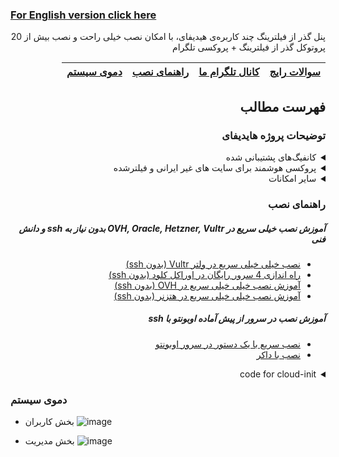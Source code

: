 <div dir="ltr" markdown="1">

### [For English version click here](https://github.com/hiddify/hiddify-config/wiki/Home-en)
</div>

<div dir="rtl" markdown="1">

پنل گذر از فیلترینگ چند کاربره‌ی هیدیفای، با امکان نصب خیلی راحت و نصب بیش از 20 پروتوکل گذر از فیلترینگ + پروکسی تلگرام

| [سوالات رایج](https://github.com/hiddify/hiddify-config/discussions) | [کانال تلگرام ما](https://t.me/hiddify) | [راهنمای نصب](https://github.com/hiddify/hiddify-config/wiki#%D8%B1%D8%A7%D9%87%D9%86%D9%85%D8%A7%DB%8C-%D9%86%D8%B5%D8%A8)|  [دموی سیستم](https://github.com/hiddify/hiddify-config/wiki#%D8%AF%D9%85%D9%88%DB%8C-%D8%B3%DB%8C%D8%B3%D8%AA%D9%85)|
| -----|----|----|----|




## فهرست مطالب

### توضیحات پروژه هایدیفای


<details markdown="1"> <summary>کانفیگ‌های پشتیبانی شده</summary> 

| کانفیگ های پشتیبانی شده | Supported Configs |
| - | - |
| ♥ **Telegram Proxy** ♥ | **vless+xtls** |
| **Web Socket (cdn support)**:<br> - vless+tls+ws <br>- trojan+tls+ws <br> - vmess+tls+ws | **h2+tls**:<br> - vless+tls<br> - trojan+tls<br> - vmess+tls |
| **grpc+tls**:<br> - vless+grpc+tls<br> - trojan+grpc+tls<br> - vmess+grpc+tls | **http1.1+tls**:  <br>- trojan+tls <br> - vmess+tls|
| **old configs**: <br> - trojango (cdn support) <br> - v2ray+ws (cdn support) <br> - vmess (cdn support) <br> - ss+faketls| **HTTP** <br> -unsafe, default is disable <br> - vless<br> -vmess |

</details>

<details markdown="1"> <summary>پروکسی هوشمند برای سایت های غیر ایرانی و فیلترشده</summary>
 
با استفاده از کلاینت کلش و کانفیگ هایدیفای میتوانید در ۳ حالت به اینترنت وصل بشید. 

۱. روش اول فقط سایت فیلترشده را از فیلترشکن عبور دهد.

۲. فقط سایت های ایرانی بدون فیلترشکن باز شود (پیشنهادی)

۳. تمام سایت ها از فیلترشکن عبور کنند
</details>

<details markdown="1"><summary>سایر امکانات</summary>
 <details markdown="1"> <summary>مقاوم در برابر کشف توسط فیلترچی</summary>
 
 سعی شده جلوی حملات معمول به سرور گرفته شود و امکان شناسایی حداقل باشد با این وجود فراموش نکنید که سایر پورت ها به جز 22، 80 و 443 را غیر فعال کنید

</details>

<details  markdown="1"> <summary>سیستم‌عامل‌های پشتیبانی شده</summary>
هایدیفای روی اوبونتو ۲۰.۰۴ و ۲۲.۰۴ تست شده است.
Ubuntu arm64 or amd64
</details>



<details  markdown="1"> <summary>تست سرعت</summary>

از این طریق میتوان سرعت سرور بدون فیلترشکن و با فیلترشکن را بررسی کرد

![image](https://user-images.githubusercontent.com/114227601/210183115-4e1f4186-421e-4316-8082-3ce53275adc7.png)

</details>

 <details markdown="1"> <summary>صفحات راهنمای کاربران</summary> 
 با امکان تولید qrcode

 ![صفحه راهنمای کاربران](https://user-images.githubusercontent.com/114227601/206908372-db1fc206-4c6a-4206-ad39-e6b6b44a55c4.png)
</details>

<details markdown="1"> <summary>DNS over HTTPS (cdn support)</summary>
 
 برای استفاده از DNS over HTTPS کافی است در مرورگر از dns زیر استفاده کنید:
 
 `https://yourdomain.com/yoursecret/dns/dns-query{?dns}`
 
</details>

<details markdown="1"> <summary>Redirector (cdn support)</summary> 
 
 نکته این امر آن است که برای مثال وقتی میخواهید پروکسی تلگرام یا پروکسی شدوساکس را از طریق برنامه های دیگر به اشتراک بگذارید امکان آن فراهم می شود. برای مثال اگر کانفیگ شدوساکس را به جای `fullURL` آن قرار دهید باعث میشود با کلیک بر روی این لینک، نرم افزار شدوساکس باز شده و پروکسی بر روی آن فعال شود.
 
 `https://yourdomain.com/yoursecret/redirect/fullURL` 
 
 به عنوان مثال:
 
 `https://yourdomain.com/yoursecret/redirect/ss://secret/` 
 
</details>


</details>
</details>

### راهنمای نصب

##### آموزش نصب خیلی سریع در OVH, Oracle, Hetzner, Vultr بدون نیاز به ssh و دانش فنی

- [نصب خیلی خیلی سریع در ولتر Vultr (بدون ssh)](https://github.com/hiddify/hiddify-config/wiki/Vultr-نصب-خیلی-خیلی-سریع-در-ولتر)
- [راه اندازی 4 سرور رایگان در اوراکل کلود (بدون ssh)](https://github.com/hiddify/hiddify-config/wiki/Oracle-نصب-خیلی-خیلی-سریع-در-اوراکل-کلود)
- [آموزش نصب خیلی خیلی سریع در OVH (بدون ssh)](https://github.com/hiddify/hiddify-config/wiki/OVH-نصب-خیلی-سریع-در-او-وی-اچ)
- [آموزش نصب خیلی خیلی سریع در هتزنر (بدون ssh)](https://github.com/hiddify/hiddify-config/wiki/Hetzner-نصب-خیلی-سریع-در-هتزنر)

</details>

##### آموزش نصب در سرور از پیش آماده اوبونتو با ssh

- [نصب سریع با یک دستور در سرور اوبونتو](https://github.com/hiddify/hiddify-config/wiki/نصب-سریع-در-اوبونتو)
- [نصب با داکر](https://github.com/hiddify/hiddify-config/wiki/نصب-با-داکر)

</details>
<details  markdown="1"> <summary>code for cloud-init</summary>

در بعضی از شرکت ها شما میتوانید با استفاده از اسکریپت زیر به صورت خودکار پروکسی را نصب کنید (به عنوان نمونه آموزش [هتزنر ](https://github.com/hiddify/hiddify-config/wiki/Hetzner-%D9%86%D8%B5%D8%A8-%D8%AE%DB%8C%D9%84%DB%8C-%D8%B3%D8%B1%DB%8C%D8%B9-%D8%AF%D8%B1-%D9%87%D8%AA%D8%B2%D9%86%D8%B1) و [OVH ](https://github.com/hiddify/hiddify-config/wiki/OVH-%D9%86%D8%B5%D8%A8-%D8%AE%DB%8C%D9%84%DB%8C-%D8%B3%D8%B1%DB%8C%D8%B9-%D8%AF%D8%B1-%D8%A7%D9%88-%D9%88%DB%8C-%D8%A7%DA%86) را مشاهده کنید) و از آدرس  `https://yourip.sslip.io`یا `http://yourip` لینک صفحه کاربران را مشاهده کنید کافی است به جای yourip آی پی خود را قرار دهید.

ضمنا این لینک موقت فقط به مدت یک ساعت فعال خواهد بود و پس از آن غیرفعال خواهد شد

<div dir="ltr" markdown="1">

```
#cloud-config
package_upgrade: true
packages:
  - apt-transport-https
  - ca-certificates
  - curl
  - wget
  - gnupg-agent
  - software-properties-common
  - git

runcmd:
  - cd /opt
  - git clone https://github.com/hiddify/hiddify-config/
  - cd hiddify-config
  - bash install.sh

final_message: "The system is finally up, after $UPTIME seconds"
output: { all: "| tee -a /root/cloud-init-output.log" }

# you can see the generated link from the website by using http://yourip/ or https://yourip.sslip.io in one hour, after that, it will be disapear. 
```

</details>

</div>


### دموی سیستم
- بخش کاربران
![image](https://user-images.githubusercontent.com/114227601/218550439-52299d0a-3b3e-4054-a742-528ee3cf5810.png)

- بخش مدیریت
![image](https://user-images.githubusercontent.com/114227601/218550551-8caa38b8-6ffc-4c6d-93e2-3d3fe224d362.png)











